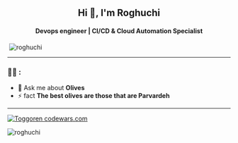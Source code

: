 <h2 align="center">Hi 👋, I'm Roghuchi</h2>
<h4 align="center">Devops engineer | CI/CD & Cloud Automation Specialist</h4>

<p>&nbsp;<img align="center" src="https://github-readme-stats.vercel.app/api?username=roghuchi&show_icons=true&locale=en" alt="roghuchi" /></p>

---

### :woman_technologist: :

- 💬 Ask me about **Olives**
- ⚡ fact **The best olives are those that are Parvardeh**

---

[![Toggoren codewars.com](https://www.codewars.com/users/roghuchi/badges/large)](https://www.codewars.com/r/wocz7g)

<p><img align="left" src="https://github-readme-stats.vercel.app/api/top-langs?username=roghuchi&show_icons=true&locale=en&layout=compact" alt="roghuchi" /></p>
